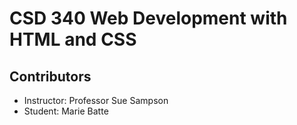 # CSD 340 Web Development with HTML and CSS
## Contributors

- Instructor: Professor Sue Sampson
- Student: Marie Batte

